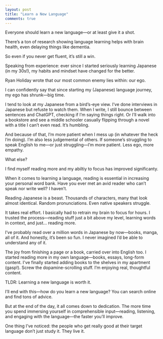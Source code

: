 ```yaml
---
layout: post
title: "Learn a New Language"
comments: true
---
```


Everyone should learn a new language—or at least give it a shot.

There’s a ton of research showing language learning helps with brain health, even delaying things like dementia.

So even if you never get fluent, it’s still a win.

Speaking from experience: ever since I started seriously learning Japanese (in my 30s!), my habits and mindset have changed for the better.

Ryan Holiday wrote that our most common enemy lies within: our ego.

I can confidently say that since starting my (Japanese) language journey, my ego has shrunk—big time.

I tend to look at my Japanese from a bird’s-eye view. I’ve done interviews in Japanese but refuste to watch them. When I write, I still bounce between sentences and ChatGPT, checking if I’m saying things right. Or I’ll walk into a bookstore and see a middle schooler casually flipping through a novel with a title I can’t even read. It’s humbling.

And because of that, I’m more patient when I mess up (in whatever the heck I’m doing). I’m also less judgemental of others. If someone’s struggling to speak English to me—or just struggling—I’m more patient. Less ego, more empathy. 

What else?

I find myself reading more and my abiltiy to focus has improved significanty. 

When it comes to learning a language, reading is essential in increasing your personal word bank. Have you ever met an avid reader who can’t speak nor write well? I haven’t. 

Reading Japanese is a beast. Thousands of characters, many that look almost identical. Random pronunciations. Even native speakers struggle.

It takes real effort. I basically had to retrain my brain to focus for hours. I trusted the process—reading stuff just a bit above my level, learning words in context, and just… reading more.

I’ve probably read over a million words in Japanese by now—books, manga, all of it. And honestly, it’s been so fun. I never imagined I’d be able to understand any of it.

The joy from finishing a page or a book, carried over into English too. I started reading more in my own language—books, essays, long-form content. I've finally started adding books to the shelves in my apartment (gasp!). Screw the dopamine-scrolling stuff. I’m enjoying real, thoughtful content. 

TLDR: Learning a new language is worth it. 

I’ll end with this—how do you learn a new language? You can search online and find tons of advice.

But at the end of the day, it all comes down to dedication. The more time you spend immersing yourself in comprehensible input—reading, listening, and engaging with the language—the faster you’ll improve.

One thing I’ve noticed: the people who get really good at their target language don’t just study it. They live it.




 


 



